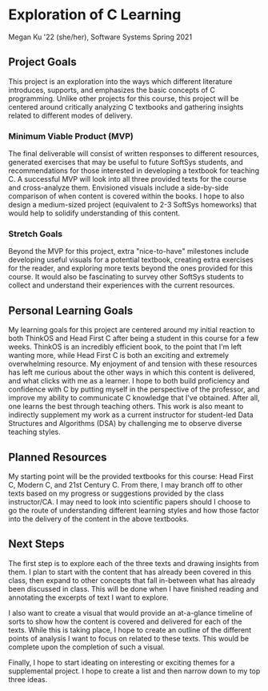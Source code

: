 # Exploration of C Learning

Megan Ku '22 (she/her), Software Systems Spring 2021

## Project Goals

This project is an exploration into the ways which different literature introduces, supports, and emphasizes the basic concepts of C programming. Unlike other projects for this course, this project will be centered around critically analyzing C textbooks and gathering insights related to different modes of delivery.

### Minimum Viable Product (MVP)

The final deliverable will consist of written responses to different resources, generated exercises that may be useful to future SoftSys students, and recommendations for those interested in developing a textbook for teaching C. A successful MVP will look into all three provided texts for the course and cross-analyze them. Envisioned visuals include a side-by-side comparison of when content is covered within the books. I hope to also design a medium-sized project (equivalent to 2-3 SoftSys homeworks) that would help to solidify understanding of this content.

### Stretch Goals

Beyond the MVP for this project, extra "nice-to-have" milestones include developing useful visuals for a potential textbook, creating extra exercises for the reader, and exploring more texts beyond the ones provided for this course. It would also be fascinating to survey other SoftSys students to collect and understand their experiences with the current resources.

## Personal Learning Goals

My learning goals for this project are centered around my initial reaction to both ThinkOS and Head First C after being a student in this course for a few weeks. ThinkOS is an incredibly efficient book, to the point that I'm left wanting more, while Head First C is both an exciting and extremely overwhelming resource. My enjoyment of and tension with these resources has left me curious about the other ways in which this content is delivered, and what clicks with me as a learner. I hope to both build proficiency and confidence with C by putting myself in the perspective of the professor, and improve my ability to communicate C knowledge that I've obtained. After all, one learns the best through teaching others. This work is also meant to indirectly supplement my work as a current instructor for student-led Data Structures and Algorithms (DSA) by challenging me to observe diverse teaching styles.

## Planned Resources

My starting point will be the provided textbooks for this course: Head First C, Modern C, and 21st Century C. From there, I may branch off to other texts based on my progress or suggestions provided by the class instructor/CA. I may need to look into scientific papers should I choose to go the route of understanding different learning styles and how those factor into the delivery of the content in the above textbooks.

## Next Steps

The first step is to explore each of the three texts and drawing insights from them. I plan to start with the content that has already been covered in this class, then expand to other concepts that fall in-between what has already been discussed in class. This will be done when I have finished reading and annotating the excerpts of text I want to explore.

I also want to create a visual that would provide an at-a-glance timeline of sorts to show how the content is covered and delivered for each of the texts. While this is taking place, I hope to create an outline of the different points of analysis I want to focus on related to these texts. This would be complete upon the completion of such a visual.

Finally, I hope to start ideating on interesting or exciting themes for a supplemental project. I hope to create a list and then narrow down to my top three ideas.
